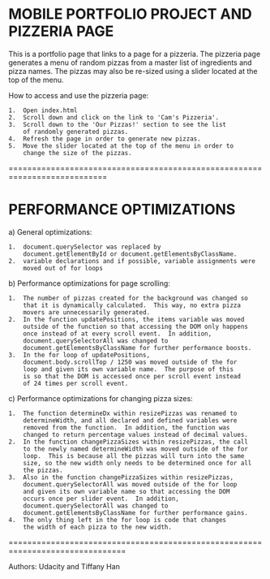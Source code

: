 MOBILE PORTFOLIO PROJECT AND PIZZERIA PAGE
===========================================

This is a portfolio page that links to a page for a pizzeria.
The pizzeria page generates a menu of random pizzas from a master list
of ingredients and pizza names.  The pizzas may also be re-sized
using a slider located at the top of the menu.

How to access and use the pizzeria page:

	1.  Open index.html
	2.  Scroll down and click on the link to 'Cam's Pizzeria'.
	3.  Scroll down to the 'Our Pizzas!' section to see the list
		of randomly generated pizzas.
	4.  Refresh the page in order to generate new pizzas.
	5.  Move the slider located at the top of the menu in order to
		change the size of the pizzas.

===========================================================================

PERFORMANCE OPTIMIZATIONS
=========================

a) General optimizations:

	1.  document.querySelector was replaced by
		document.getElementById or document.getElementsByClassName.
	2.  variable declarations and if possible, variable assignments were
		moved out of for loops


b) Performance optimizations for page scrolling:

	1.  The number of pizzas created for the background was changed so
		that it is dynamically calculated.  This way, no extra pizza
		movers are unnecessarily generated.
	2.  In the function updatePositions, the items variable was moved
		outside of the function so that accessing the DOM only happens
		once instead of at every scroll event.  In addition,
		document.querySelectorAll was changed to
		document.getElementsByClassName for further performance boosts.
	3.  In the for loop of updatePositions,
		document.body.scrollTop / 1250 was moved outside of the for
		loop and given its own variable name.  The purpose of this
		is so that the DOM is accessed once per scroll event instead
		of 24 times per scroll event.

c) Performance optimizations for changing pizza sizes:

	1.  The function determineDx within resizePizzas was renamed to
		determineWidth, and all declared and defined variables were
		removed from the function.  In addition, the function was
		changed to return percentage values instead of decimal values.
	2.  In the function changePizzaSizes within resizePizzas, the call
		to the newly named determineWidth was moved outside of the for
		loop.  This is because all the pizzas will turn into the same
		size, so the new width only needs to be determined once for all
		the pizzas.
	3.  Also in the function changePizzaSizes within resizePizzas,
		document.querySelectorAll was moved outside of the for loop
		and given its own variable name so that accessing the DOM
		occurs once per slider event.  In addition,
		document.querySelectorAll was changed to
		document.getElementsByClassName for further performance gains.
	4.  The only thing left in the for loop is code that changes
		the width of each pizza to the new width.

===============================================================================

Authors: Udacity and Tiffany Han